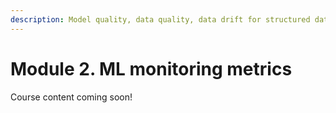 ```yaml
---
description: Model quality, data quality, data drift for structured data.
---
```


# Module 2. ML monitoring metrics

Course content coming soon!
